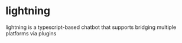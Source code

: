 # lightning

lightning is a typescript-based chatbot that supports bridging multiple platforms via plugins
